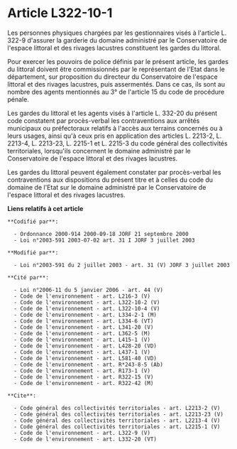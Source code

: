# Article L322-10-1

Les personnes physiques chargées par les gestionnaires visés à l'article L. 322-9 d'assurer la garderie du domaine administré
par le Conservatoire de l'espace littoral et des rivages lacustres constituent les gardes du littoral. 

Pour exercer les pouvoirs de police définis par le présent article, les gardes du littoral doivent être commissionnés par le
représentant de l'Etat dans le département, sur proposition du directeur du Conservatoire de l'espace littoral et des rivages
lacustres, puis assermentés. Dans ce cas, ils sont au nombre des agents mentionnés au 3° de l'article 15 du code de procédure
pénale. 

Les gardes du littoral et les agents visés à l'article L. 332-20 du présent code constatent par procès-verbal les
contraventions aux arrêtés municipaux ou préfectoraux relatifs à l'accès aux terrains concernés ou à leurs usages, ainsi qu'à
ceux pris en application des articles L. 2213-2, L. 2213-4, L. 2213-23, L. 2215-1 et L. 2215-3 du code général des
collectivités territoriales, lorsqu'ils concernent le domaine administré par le Conservatoire de l'espace littoral et des
rivages lacustres. 

Les gardes du littoral peuvent également constater par procès-verbal les contraventions aux dispositions du présent titre et
à celles du code du domaine de l'Etat sur le domaine administré par le Conservatoire de l'espace littoral et des rivages
lacustres.

**Liens relatifs à cet article**

	**Codifié par**:

	  - Ordonnance 2000-914 2000-09-18 JORF 21 septembre 2000
	  - Loi n°2003-591 2003-07-02 art. 31 I JORF 3 juillet 2003

	**Modifié par**:

	  - Loi n°2003-591 du 2 juillet 2003 - art. 31 (V) JORF 3 juillet 2003

	**Cité par**:

	  - Loi n°2006-11 du 5 janvier 2006 - art. 44 (V)
	  - Code de l'environnement - art. L216-3 (V)
	  - Code de l'environnement - art. L322-10-2 (V)
	  - Code de l'environnement - art. L322-10-4 (V)
	  - Code de l'environnement - art. L334-2-1 (M)
	  - Code de l'environnement - art. L334-6 (VT)
	  - Code de l'environnement - art. L341-20 (V)
	  - Code de l'environnement - art. L362-5 (M)
	  - Code de l'environnement - art. L415-1 (V)
	  - Code de l'environnement - art. L428-20 (VD)
	  - Code de l'environnement - art. L437-1 (V)
	  - Code de l'environnement - art. L581-40 (VD)
	  - Code de l'environnement - art. R*243-8-5 (Ab)
	  - Code de l'environnement - art. R173-1 (V)
	  - Code de l'environnement - art. R322-15 (V)
	  - Code de l'environnement - art. R322-42 (M)

	**Cite**:

	  - Code général des collectivités territoriales - art. L2213-2 (V)
	  - Code général des collectivités territoriales - art. L2213-23 (V)
	  - Code général des collectivités territoriales - art. L2213-4 (V)
	  - Code général des collectivités territoriales - art. L2215-1 (V)
	  - Code de l'environnement - art. L322-9 (V)
	  - Code de l'environnement - art. L332-20 (VT)
